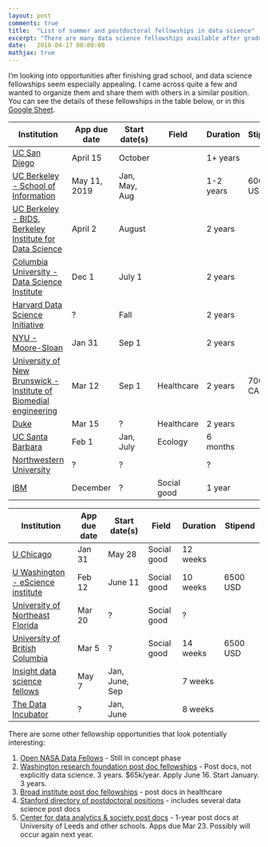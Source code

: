 ```yaml
---
layout: post
comments: true
title:  "List of summer and postdoctoral fellowships in data science"
excerpt: "There are many data science fellowships available after graduate school, so I organized details about the ones I have found as a potentially useful resource for myself and others."
date:   2018-04-17 00:00:00
mathjax: true
---
```


I’m looking into opportunities after finishing grad school, and data science fellowships seem especially appealing. I came across quite a few and wanted to organize them and share them with others in a similar position. You can see the details of these fellowships in the table below, or in this [Google Sheet](https://docs.google.com/spreadsheets/d/1VJEYwI0vFjyA3iC46CtHX4mgAWEcd9EWzaqdu9ebOYM/edit?usp=sharing).

|**Institution**                                                       |  **App due date**  |  **Start date(s)**  |  **Field**        |  **Duration**   |  **Stipend**    
|------------------------------------------------------------------|----------------|-----------------|---------------|-------------|-------------
|[UC San Diego](http://qi.ucsd.edu/dsfellows/)                                                      |  April 15      |  October        |               |  1+ years   | 
|[UC Berkeley - School of Information](https://www.ischool.berkeley.edu/about/ischooljobs/datascipostdoc)                               |  May 11, 2019  |  Jan, May, Aug  |               |  1-2 years  |  60000 USD 
|[UC Berkeley - BIDS, Berkeley Institute for Data Science](https://bids.berkeley.edu/call-data-science-fellow-applications)           |  April 2       |  August         |               |  2 years    | 
|[Columbia University - Data Science Institute](http://datascience.columbia.edu/post-doctoral-fellows-program)                      |  Dec 1         |  July 1         |               |  2 years    | 
|[Harvard Data Science Initiative](https://datascience.harvard.edu/data-science-postdoctoral-fellows)                                   |  ?             |  Fall           |               |  2 years    | 
|[NYU - Moore-Sloan](https://cds.nyu.edu/nyu-moore-sloan-data-science-fellows/)                                                 |  Jan 31        |  Sep 1          |               |  2 years    | 
|[University of New Brunswick - Institute of Biomedial engineering](https://iussp.org/sites/default/files/Health%20Analytics%20Postdoctoral%20Fellowship%20with%20UNB-GNB%202018.pdf)  |  Mar 12        |  Sep 1          |  Healthcare   |  2 years    |  70000 CAD  |  
|[Duke](https://forge.duke.edu/news/funding-opportunity-2018-doctoral-and-postdoctoral-scholarships-health-data-science)                                                              |  Mar 15        |  ?              |  Healthcare   |  2 years    | 
|[UC Santa Barbara](https://www.nceas.ucsb.edu/content/data-science-fellowship-opportunities)                                                  |  Feb 1         |  Jan, July      |  Ecology      |  6 months   | 
|[Northwestern University](https://datascience.northwestern.edu/opportunities/)                                           |  ?             |  ?              |               |  ?          | 
|[IBM](https://researcher.watson.ibm.com/researcher/view_group_subpage.php?id=7268)                                                               |  December      |  ?              |  Social good  |  1 year     | 


|**Institution**                           |  **App due date**     |  **Start date(s)**      |  **Field**           |  **Duration**     |  **Stipend**   |
| ---------------------------------------- | --------------------- | ----------------------- | -------------------- | ----------------- | -------------- |
|[U Chicago](https://dssg.uchicago.edu/)                          |  Jan 31        |  May 28          |  Social good  |  12 weeks  | 
|[U Washington - eScience institute](http://escience.washington.edu/get-involved/incubator-programs/data-science-for-social-good/)  |  Feb 12        |  June 11         |  Social good  |  10 weeks  |  6500 USD  | 
|[University of Northeast Florida](http://dssg.unf.edu/)    |  Mar 20        |  ?               |  Social good  |  ?         | 
|[University of British Columbia](https://dsi.ubc.ca/2018-dssg-program)     |  Mar 5         |  ?               |  Social good  |  14 weeks  |  6500 USD
|[Insight data science fellows](https://www.insightdatascience.com/apply)       |  May 7         |  Jan, June, Sep  |               |  7 weeks |
|[The Data Incubator](https://www.thedataincubator.com/fellowship.html)                 |  ?             |  Jan, June       |               |  8 weeks| 


There are some other fellowship opportunities that look potentially interesting:

1. [Open NASA Data Fellows](https://open.nasa.gov/explore/data-fellows/) - Still in concept phase
2. [Washington research foundation post doc fellowships](http://www.wrfseattle.org/details-eligibility.php) - Post docs, not explicitly data science. 3 years. $65k/year. Apply June 16. Start January. 3 years.
3. [Broad institute post doc fellowships](https://www.broadinstitute.org/scientists/postdoctoral-fellowships) - post docs in healthcare
4. [Stanford directory of postdoctoral positions](https://postdocs.stanford.edu/prospective/opportunities/open-postdoctoral-position-faculty-mentor-carmichael-suzan-0) - includes several data science post docs
5. [Center for data analytics & society post docs](https://lida.leeds.ac.uk/news/data-analytics-society-postdoctoral-fellowships-available/) - 1-year post docs at University of Leeds and other schools. Apps due Mar 23. Possibly will occur again next year.